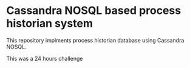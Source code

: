 # Cassandra NOSQL based process historian system

This repository implments process historian database using Cassandra NOSQL.

This was a 24 hours challenge
